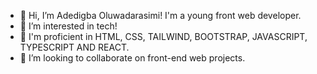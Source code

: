 - 👋 Hi, I’m Adedigba Oluwadarasimi! I'm a young front web developer.
- 👀 I’m interested in tech!
- 🌱 I'm proficient in HTML, CSS, TAILWIND, BOOTSTRAP, JAVASCRIPT, TYPESCRIPT AND REACT.
- 💞️ I’m looking to collaborate on front-end web projects.

<!---
AdedigbaOluwad1/AdedigbaOluwad1 is a ✨ special ✨ repository because its `README.md` (this file) appears on your GitHub profile.
You can click the Preview link to take a look at your changes.
--->
